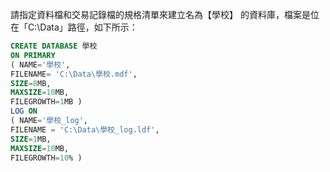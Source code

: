 請指定資料檔和交易記錄檔的規格清單來建立名為【學校】 的資料庫，檔案是位在「C:\Data」路徑，如下所示： 
```SQL
CREATE DATABASE 學校
ON PRIMARY   
( NAME='學校',
FILENAME= 'C:\Data\學校.mdf',    
SIZE=8MB,    
MAXSIZE=10MB,    
FILEGROWTH=1MB ) 
LOG ON   
( NAME='學校_log',    
FILENAME = 'C:\Data\學校_log.ldf', 
SIZE=1MB,     
MAXSIZE=10MB,   
FILEGROWTH=10% ) 
```
